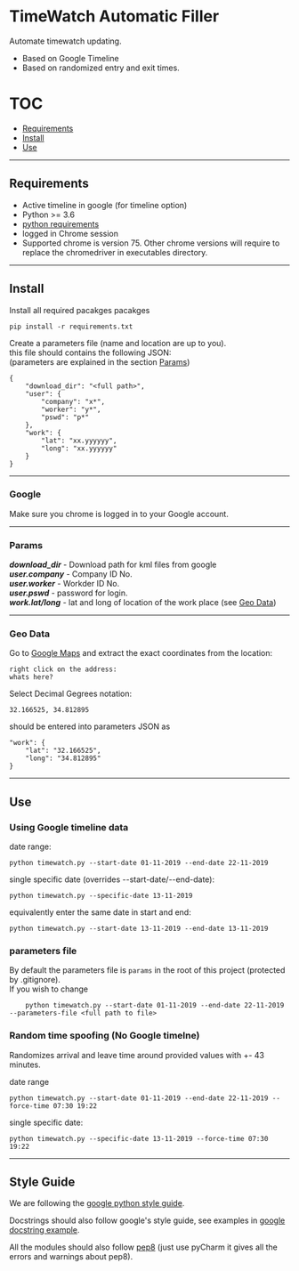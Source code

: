 # TimeWatch Automatic Filler

Automate timewatch updating.
* Based on Google Timeline
* Based on randomized entry and exit times.

# TOC
* [Requirements](##Requirements)  
* [Install](##Install)  
* [Use](##Use)
---


## Requirements
* Active timeline in google (for timeline option)
* Python >= 3.6 
* [python requirements](requirements.txt)
* logged in Chrome session
* Supported chrome is version 75. Other chrome versions will require to replace the chromedriver in executables directory.
---


## Install
Install all required pacakges pacakges
```
pip install -r requirements.txt
```
Create a parameters file (name and location are up to you).  
this file should contains the following JSON:  
(parameters are explained in the section [Params](#params))
```
{
    "download_dir": "<full path>",
    "user": {
        "company": "x*", 
        "worker": "y*",
        "pswd": "p*"
    },
    "work": {
        "lat": "xx.yyyyyy",
        "long": "xx.yyyyyy"
    }
}

``` 
---
### Google
Make sure you chrome is logged in to your Google account.

---
### Params
**_download_dir_** - Download path for kml files from google  
**_user.company_** - Company ID No.  
**_user.worker_** - Workder ID No.  
**_user.pswd_** - password for login.  
**_work.lat/long_** - lat and long of location of the work place (see [Geo Data](###geo_data))  

---
### Geo Data
  
Go to [Google Maps](https://www.google.co.il/maps) 
and extract the exact coordinates from the location:

    right click on the address:
    whats here?
    
Select Decimal Gegrees notation:
    
    32.166525, 34.812895 

should be entered into parameters JSON as
    
    "work": {
        "lat": "32.166525",
        "long": "34.812895"
    }
    

---



## Use

### Using Google timeline data
date range:
    
    python timewatch.py --start-date 01-11-2019 --end-date 22-11-2019

single specific date (overrides --start-date/--end-date):
```
python timewatch.py --specific-date 13-11-2019
```
equivalently enter the same date in start and end:
```
python timewatch.py --start-date 13-11-2019 --end-date 13-11-2019
```
### parameters file
By default the parameters file is `params` in the root of this project (protected by .gitignore).  
If you wish to change

```
    python timewatch.py --start-date 01-11-2019 --end-date 22-11-2019 --parameters-file <full path to file>
```

### Random time spoofing (No Google timelne)
Randomizes arrival and leave time around provided values with +- 43 minutes. 
    
date range
```
python timewatch.py --start-date 01-11-2019 --end-date 22-11-2019 --force-time 07:30 19:22
```
single specific date:
```
python timewatch.py --specific-date 13-11-2019 --force-time 07:30 19:22
```
---


## Style Guide

We are following the [google python style guide](https://google.github.io/styleguide/pyguide.html).

Docstrings should also follow google's style guide, see examples in [google docstring example](http://sphinxcontrib-napoleon.readthedocs.io/en/latest/example_google.html).

All the modules should also follow [pep8](https://www.python.org/dev/peps/pep-0008/) (just use pyCharm it gives all the errors and warnings about pep8).



